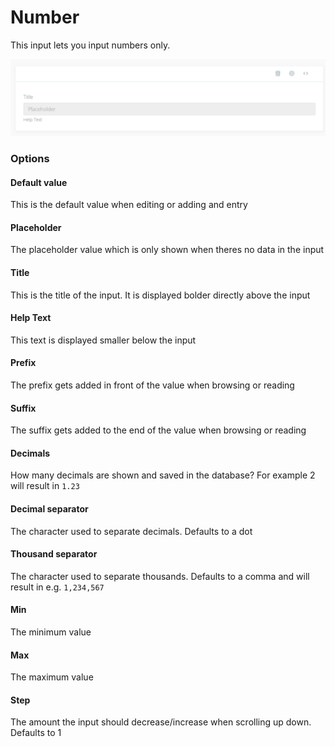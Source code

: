 # Number

This input lets you input numbers only.

![](../.gitbook/assets/number.png)

### Options

#### Default value

This is the default value when editing or adding and entry

#### Placeholder

The placeholder value which is only shown when theres no data in the input

#### Title

This is the title of the input. It is displayed bolder directly above the input

#### Help Text

This text is displayed smaller below the input

#### Prefix

The prefix gets added in front of the value when browsing or reading

#### Suffix

The suffix gets added to the end of the value when browsing or reading

#### Decimals

How many decimals are shown and saved in the database? For example 2 will result in `1.23`

#### Decimal separator

The character used to separate decimals. Defaults to a dot

#### Thousand separator

The character used to separate thousands. Defaults to a comma and will result in e.g. `1,234,567`

#### Min

The minimum value

#### Max

The maximum value

#### Step

The amount the input should decrease/increase when scrolling up down. Defaults to 1

